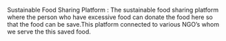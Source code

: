 Sustainable Food Sharing Platform : The sustainable food sharing platform where the person who have excessive
food can donate the food here so that the food can be save.This platform connected to various NGO’s whom we serve
the this saved food.
